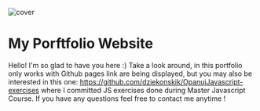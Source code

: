![cover](https://dziekonskik.github.io/og.png)

# My Porftfolio Website

Hello! I'm so glad to have you here :) Take a look around, in this portfolio only works with Github pages link are being displayed, but you may also be interested in this one: https://github.com/dziekonskik/OpanujJavascript-exercises where I committed JS exercises done during Master Javascript Course. If you have any questions feel free to contact me anytime !
